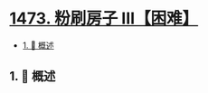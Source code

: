 # [1473. 粉刷房子 III【困难】](https://github.com/Tdahuyou/TNotes.leetcode/tree/main/notes/1473.%20%E7%B2%89%E5%88%B7%E6%88%BF%E5%AD%90%20III%E3%80%90%E5%9B%B0%E9%9A%BE%E3%80%91)

<!-- region:toc -->

- [1. 📝 概述](#1--概述)

<!-- endregion:toc -->

## 1. 📝 概述
